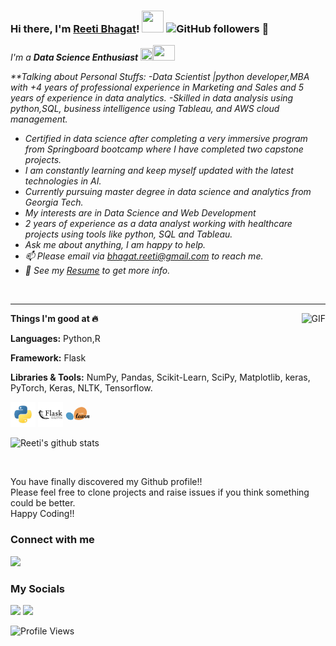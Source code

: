 ### Hi there, I'm [Reeti Bhagat]()! <img src="https://raw.githubusercontent.com/TheDudeThatCode/TheDudeThatCode/master/Assets/Hi.gif" width=35 height=35> ![GitHub followers](https://img.shields.io/github/followers/reetibhagat?style=social) 👋

<p>
  <em>
    I'm a <b>Data Science Enthusiast</b> <img src="https://raw.githubusercontent.com/TheDudeThatCode/TheDudeThatCode/master/Assets/Medal.gif" width=20 height=20><img src="https://raw.githubusercontent.com/TheDudeThatCode/TheDudeThatCode/master/Assets/Developer.gif" width=35 height=25> 
  </em>

 </p>


<em>

**Talking about Personal Stuffs:
-Data Scientist |python developer,MBA with +4 years of professional experience in Marketing and Sales and 5 years of experience in data analytics. 
-Skilled in data analysis using python,SQL, business intelligence using Tableau, and AWS cloud management.
- Certified in data science after completing a very immersive program from Springboard bootcamp where I have completed two capstone projects.
- I am constantly learning and keep myself updated with the latest technologies in AI.
- Currently pursuing master degree in data science and analytics from Georgia Tech.
- My interests are in Data Science and Web Development 
-	2 years of experience as a data analyst working with healthcare projects using tools like python, SQL and Tableau.
-  Ask me about anything, I am happy to help.
- 📫 Please email via bhagat.reeti@gmail.com to reach me.
- 📝 See my [Resume](https://github.com/reetibhagat/Resume/blob/master/reeti_bhagat_resume.pdf) to get more info.


<br/>
</em>

<hr>
<div>
<p>
<img align="right" alt="GIF" src="https://media.giphy.com/media/L8K62iTDkzGX6/giphy.gif" />

**Things I'm good at :fire:**

**Languages:**  Python,R

**Framework:** Flask

**Libraries & Tools:** NumPy, Pandas, Scikit-Learn, SciPy, Matplotlib, keras, PyTorch, Keras, NLTK, Tensorflow.


<code><img height="40" src="https://raw.githubusercontent.com/github/explore/80688e429a7d4ef2fca1e82350fe8e3517d3494d/topics/python/python.png" title="python"></code>
<code><img height="40" src="https://raw.githubusercontent.com/github/explore/80688e429a7d4ef2fca1e82350fe8e3517d3494d/topics/flask/flask.png" title="flask"></code>
<code><img height="40" src="https://raw.githubusercontent.com/github/explore/80688e429a7d4ef2fca1e82350fe8e3517d3494d/topics/scikit-learn/scikit-learn.png" title="sklearn"></code>
</p>
</div>

![Reeti's github stats](https://github-readme-stats.vercel.app/api?username=reetibhagat&show_icons=true&hide_border=true)

<br/>

You have finally discovered my Github profile!!
<br/>
Please feel free to clone projects and raise issues if you think something could be better.
<br/>
Happy Coding!!

### Connect with me
[<img target="_blank" src="https://img.icons8.com/bubbles/100/000000/secured-letter.png">](mailto:bhagat.reeti@gmail.com)


### My Socials

[<img target="_blank" src="https://img.icons8.com/bubbles/100/000000/linkedin.png">](https://www.linkedin.com/in/reeti-bhagat)  [<img target="_blank" src="https://img.icons8.com/bubbles/100/000000/github.png">](https://github.com/reetibhagat) 


![Profile Views](https://komarev.com/ghpvc/?username=reetibhagat&style=flat-square)

```python

```
